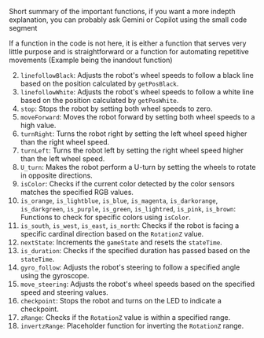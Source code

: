 Short summary of the important functions, if you want a more indepth explanation, you can probably ask Gemini or Copilot using the small code segment

If a function in the code is not here, it is either a function that serves very little purpose and is straightforward or a function for automating repetitive movements (Example being the inandout function)

2. `linefollowBlack`: Adjusts the robot's wheel speeds to follow a black line based on the position calculated by `getPosBlack`.
4. `linefollowWhite`: Adjusts the robot's wheel speeds to follow a white line based on the position calculated by `getPosWhite`.
5. `stop`: Stops the robot by setting both wheel speeds to zero.
6. `moveForward`: Moves the robot forward by setting both wheel speeds to a high value.
7. `turnRight`: Turns the robot right by setting the left wheel speed higher than the right wheel speed.
8. `turnLeft`: Turns the robot left by setting the right wheel speed higher than the left wheel speed.
9. `U_turn`: Makes the robot perform a U-turn by setting the wheels to rotate in opposite directions.
10. `isColor`: Checks if the current color detected by the color sensors matches the specified RGB values.
11. `is_orange`, `is_lightblue`, `is_blue`, `is_magenta`, `is_darkorange`, `is_darkgreen`, `is_purple`, `is_green`, `is_lightred`, `is_pink`, `is_brown`: Functions to check for specific colors using `isColor`.
12. `is_south`, `is_west`, `is_east`, `is_north`: Checks if the robot is facing a specific cardinal direction based on the `RotationZ` value.
13. `nextState`: Increments the `gameState` and resets the `stateTime`.
14. `is_duration`: Checks if the specified duration has passed based on the `stateTime`.
15. `gyro_follow`: Adjusts the robot's steering to follow a specified angle using the gyroscope.
16. `move_steering`: Adjusts the robot's wheel speeds based on the specified speed and steering values.
17. `checkpoint`: Stops the robot and turns on the LED to indicate a checkpoint.
18. `zRange`: Checks if the `RotationZ` value is within a specified range.
19. `invertzRange`: Placeholder function for inverting the `RotationZ` range.

